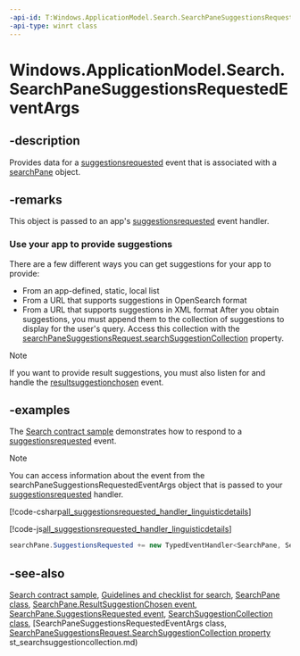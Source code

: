 ```yaml
---
-api-id: T:Windows.ApplicationModel.Search.SearchPaneSuggestionsRequestedEventArgs
-api-type: winrt class
---
```


<!-- Class syntax.
public class SearchPaneSuggestionsRequestedEventArgs : Windows.ApplicationModel.Search.ISearchPaneQueryChangedEventArgs, Windows.ApplicationModel.Search.ISearchPaneSuggestionsRequestedEventArgs
-->

# Windows.ApplicationModel.Search.SearchPaneSuggestionsRequestedEventArgs

## -description
Provides data for a [suggestionsrequested](searchpane_suggestionsrequested.md) event that is associated with a [searchPane](searchpane.md) object.

## -remarks
This object is passed to an app's [suggestionsrequested](searchpane_suggestionsrequested.md) event handler.

### Use your app to provide suggestions

There are a few different ways you can get suggestions for your app to provide:

+ From an app-defined, static, local list
+ From a URL that supports suggestions in OpenSearch format
+ From a URL that supports suggestions in XML format
After you obtain suggestions, you must append them to the collection of suggestions to display for the user's query. Access this collection with the [searchPaneSuggestionsRequest.searchSuggestionCollection](searchpanesuggestionsrequest_searchsuggestioncollection.md) property.

> [!NOTE]
> If you want to provide result suggestions, you must also listen for and handle the [resultsuggestionchosen](searchpane_resultsuggestionchosen.md) event.

## -examples
The [Search contract sample](https://go.microsoft.com/fwlink/p/?linkid=234892) demonstrates how to respond to a [suggestionsrequested](searchpane_suggestionsrequested.md) event.

> [!NOTE]
> You can access information about the event from the searchPaneSuggestionsRequestedEventArgs object that is passed to your [suggestionsrequested](searchpane_suggestionsrequested.md) handler.



[!code-csharp[all_suggestionsrequested_handler_linguisticdetails](../windows.applicationmodel.search/code/SearchContract/CS/Scenario3.xaml.cs#Snippetall_suggestionsrequested_handler_linguisticdetails)]

[!code-js[all_suggestionsrequested_handler_linguisticdetails](../windows.applicationmodel.search/code/SearchContract/js/js/scenario3.js#Snippetall_suggestionsrequested_handler_linguisticdetails)]

```csharp
searchPane.SuggestionsRequested += new TypedEventHandler<SearchPane, SearchPaneSuggestionsRequestedEventArgs>(OnSearchPaneSuggestionsRequested);
```



## -see-also
[Search contract sample](https://go.microsoft.com/fwlink/p/?linkid=234892), [Guidelines and checklist for search](https://msdn.microsoft.com/library/c328faa3-f6ae-4970-8372-b413f1290c39), [SearchPane class](searchpane.md), [SearchPane.ResultSuggestionChosen event](searchpane_resultsuggestionchosen.md), [SearchPane.SuggestionsRequested event](searchpane_suggestionsrequested.md), [SearchSuggestionCollection class](searchsuggestioncollection.md), [SearchPaneSuggestionsRequestedEventArgs class, [SearchPaneSuggestionsRequest.SearchSuggestionCollection property](searchpanesuggestionsrequest_searchsuggestioncollection.md)
st_searchsuggestioncollection.md)
